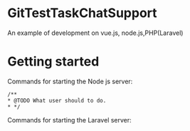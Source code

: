 # GitTestTaskChatSupport
An example of development on vue.js, node.js,PHP(Laravel)
# Getting started
Commands for starting the Node js server:
 ```terminal
 /**
 * @TODO What user should to do.
 * */
 ```

Commands for starting the Laravel server:
